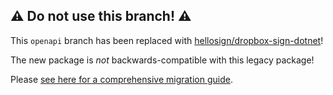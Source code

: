 ## ⚠ Do not use this branch! ⚠

This `openapi` branch has been replaced with [hellosign/dropbox-sign-dotnet](https://github.com/hellosign/dropbox-sign-dotnet)!

The new package is _not_ backwards-compatible with this legacy package!

Please [see here for a comprehensive migration guide](https://developers.hellosign.com/docs/sdks/dotnet/migration-guide/).
